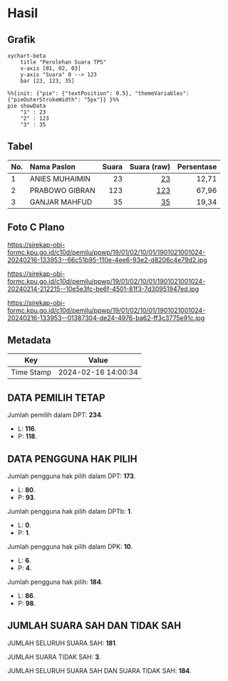 # Hasil

## Grafik

```mermaid
xychart-beta
    title "Perolehan Suara TPS"
    x-axis [01, 02, 03]
    y-axis "Suara" 0 --> 123
    bar [23, 123, 35]
```

```mermaid
%%{init: {"pie": {"textPosition": 0.5}, "themeVariables": {"pieOuterStrokeWidth": "5px"}} }%%
pie showData
    "1" : 23
    "2" : 123
    "3" : 35
```

## Tabel

| No. | Nama Paslon    | Suara | Suara (raw) | Persentase |
|:--- |:-------------- | -----:| -----------:| ----------:|
| 1   | ANIES MUHAIMIN | 23    | [23][p-1]   | 12,71      |
| 2   | PRABOWO GIBRAN | 123   | [123][p-2]  | 67,96      |
| 3   | GANJAR MAHFUD  | 35    | [35][p-3]   | 19,34      |


[p-1]: https://github.com/gigit-pemilu/pemilu-2024-19-kepulauan-bangka-belitung/blob/main/pilpres/hitung-suara/sub/19-kepulauan-bangka-belitung/sub/01-bangka/sub/02-belinyu/sub/1001-kuto-panji/sub/024-tps/sub/paslon-1.txt
[p-2]: https://github.com/gigit-pemilu/pemilu-2024-19-kepulauan-bangka-belitung/blob/main/pilpres/hitung-suara/sub/19-kepulauan-bangka-belitung/sub/01-bangka/sub/02-belinyu/sub/1001-kuto-panji/sub/024-tps/sub/paslon-2.txt
[p-3]: https://github.com/gigit-pemilu/pemilu-2024-19-kepulauan-bangka-belitung/blob/main/pilpres/hitung-suara/sub/19-kepulauan-bangka-belitung/sub/01-bangka/sub/02-belinyu/sub/1001-kuto-panji/sub/024-tps/sub/paslon-3.txt

## Foto C Plano

https://sirekap-obj-formc.kpu.go.id/c10d/pemilu/ppwp/19/01/02/10/01/1901021001024-20240216-133953--66c51b95-110e-4ee6-93e2-d8206c4e79d2.jpg

https://sirekap-obj-formc.kpu.go.id/c10d/pemilu/ppwp/19/01/02/10/01/1901021001024-20240214-212215--10e5e3fc-be6f-4501-81f3-7d30951947ed.jpg

https://sirekap-obj-formc.kpu.go.id/c10d/pemilu/ppwp/19/01/02/10/01/1901021001024-20240216-133953--01387304-de24-4976-ba62-ff3c3775e91c.jpg


## Metadata

| Key        | Value               |
| ---------- | ------------------- |
| Time Stamp | 2024-02-16 14:00:34 |


## DATA PEMILIH TETAP

Jumlah pemilih dalam DPT: **234**.
 * L: **116**.
 * P: **118**.

## DATA PENGGUNA HAK PILIH

Jumlah pengguna hak pilih dalam DPT: **173**.
 * L: **80**.
 * P: **93**.

Jumlah pengguna hak pilih dalam DPTb: **1**.
 * L: **0**.
 * P: **1**.

Jumlah pengguna hak pilih dalam DPK: **10**.
 * L: **6**.
 * P: **4**.

Jumlah pengguna hak pilih: **184**.
 * L: **86**.
 * P: **98**.

## JUMLAH SUARA SAH DAN TIDAK SAH

JUMLAH SELURUH SUARA SAH: **181**.

JUMLAH SUARA TIDAK SAH: **3**.

JUMLAH SELURUH SUARA SAH DAN SUARA TIDAK SAH: **184**.


